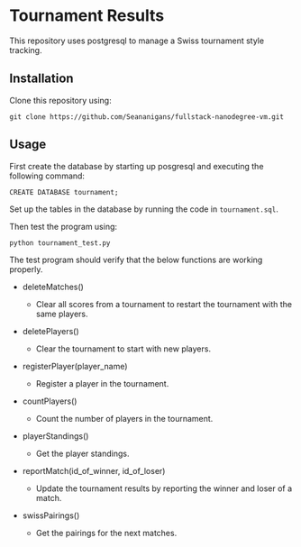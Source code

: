# Tournament Results
This repository uses postgresql to manage a Swiss tournament style tracking.

## Installation

Clone this repository using:

`git clone https://github.com/Seananigans/fullstack-nanodegree-vm.git`


## Usage

First create the database by starting up posgresql and executing the following command:

`CREATE DATABASE tournament;`

Set up the tables in the database by running the code in `tournament.sql`.


Then test the program using:

`python tournament_test.py`

The test program should verify that the below functions are working properly.

* deleteMatches()
	- Clear all scores from a tournament to restart the tournament with the same players.

* deletePlayers()
	- Clear the tournament to start with new players.

* registerPlayer(player_name)
	- Register a player in the tournament.

* countPlayers()
	- Count the number of players in the tournament.

* playerStandings()
	- Get the player standings.

* reportMatch(id_of_winner, id_of_loser)
	- Update the tournament results by reporting the winner and loser of a match.

* swissPairings()
	- Get the pairings for the next matches.